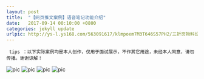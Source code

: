 ```yaml
---
layout: post
title:  "【网页推文案例】语音笔记功能介绍"
date:   2017-09-14 00:10:00 +0800
categories: jekyll update
urlpic: http://ys-l.ys168.com/563091617/klmpoem7M3T646S57PH2/三折页物料设计%20-%20网页封面图.jpg
---
```



` tips ：以下实际案例均是本人创作，仅用于面试展示，不作其它用途，未经本人同意，请勿传播。谢谢谅解！`

![pic](http://ys-g.ys168.com/563091636/g3N5U454WFGQ8Hlmnnlj/鸭折页展示%20-%201.jpg)
![pic](http://ys-g.ys168.com/563091636/g3N5U454WFGQ8Ilmnnlj/鸭折页展示%20-%201-2.jpg)
![pic](http://ys-l.ys168.com/563091627/jnlrkfm7M3T646S5LPHI/鸭折页展示%20-%202.jpg)
![pic](http://ys-l.ys168.com/563091628/n6K2V562T9KNGLjnlrkf/鸭折页展示%20-%203.jpg)
